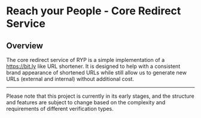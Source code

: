 # Reach your People - Core Redirect Service

## Overview
The core redirect service of RYP is a simple implementation of a <https://bit.ly> like URL shortener.
It is designed to help with a consistent brand appearance of shortened URLs while still allow us to generate new URLs (external and internal) without additional cost.

---

Please note that this project is currently in its early stages, and the structure and features are subject to change based on the complexity and requirements of different verification types.
